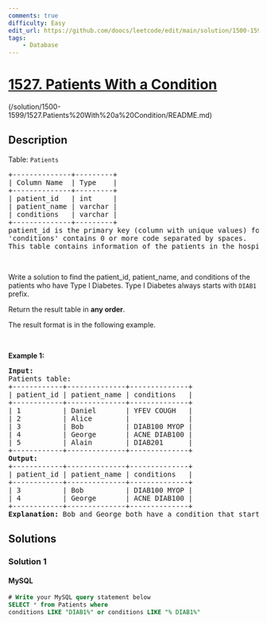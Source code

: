 ```yaml
---
comments: true
difficulty: Easy
edit_url: https://github.com/doocs/leetcode/edit/main/solution/1500-1599/1527.Patients%20With%20a%20Condition/README_EN.md
tags:
    - Database
---
```


<!-- problem:start -->

# [1527. Patients With a Condition](https://leetcode.com/problems/patients-with-a-condition)

(/solution/1500-1599/1527.Patients%20With%20a%20Condition/README.md)

## Description

<!-- description:start -->

<p>Table: <code>Patients</code></p>

<pre>
+--------------+---------+
| Column Name  | Type    |
+--------------+---------+
| patient_id   | int     |
| patient_name | varchar |
| conditions   | varchar |
+--------------+---------+
patient_id is the primary key (column with unique values) for this table.
&#39;conditions&#39; contains 0 or more code separated by spaces. 
This table contains information of the patients in the hospital.
</pre>

<p>&nbsp;</p>

<p>Write a solution to find the patient_id, patient_name, and conditions of the patients who have Type I Diabetes. Type I Diabetes always starts with <code>DIAB1</code> prefix.</p>

<p>Return the result table in <strong>any order</strong>.</p>

<p>The&nbsp;result format is in the following example.</p>

<p>&nbsp;</p>
<p><strong class="example">Example 1:</strong></p>

<pre>
<strong>Input:</strong> 
Patients table:
+------------+--------------+--------------+
| patient_id | patient_name | conditions   |
+------------+--------------+--------------+
| 1          | Daniel       | YFEV COUGH   |
| 2          | Alice        |              |
| 3          | Bob          | DIAB100 MYOP |
| 4          | George       | ACNE DIAB100 |
| 5          | Alain        | DIAB201      |
+------------+--------------+--------------+
<strong>Output:</strong> 
+------------+--------------+--------------+
| patient_id | patient_name | conditions   |
+------------+--------------+--------------+
| 3          | Bob          | DIAB100 MYOP |
| 4          | George       | ACNE DIAB100 | 
+------------+--------------+--------------+
<strong>Explanation:</strong> Bob and George both have a condition that starts with DIAB1.
</pre>

<!-- description:end -->

## Solutions

<!-- solution:start -->

### Solution 1

<!-- tabs:start -->

#### MySQL

```sql
# Write your MySQL query statement below
SELECT * from Patients where 
conditions LIKE "DIAB1%" or conditions LIKE "% DIAB1%"
```

<!-- tabs:end -->

<!-- solution:end -->

<!-- problem:end -->